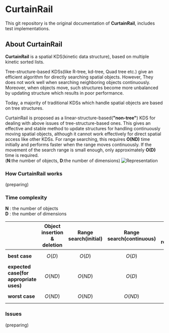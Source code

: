 # CurtainRail

This git repository is the original documentation of **CurtainRail**, includes test implementations.



## About CurtainRail

**CurtainRail** is a spatial KDS(kinetic data structure), based on multiple kinetic sorted lists. 

Tree-structure-based KDSs(like R-tree, kd-tree,  Quad tree etc.) give an efficient algorithm for directly searching spatial objects. However, They does not work well when searching neighboring objects continuously. Moreover, when objects move, such structures become more unbalanced by updating structure which results in poor performance. 

Today, a majority of traditional KDSs which handle spatial objects are based on tree structures. 

CurtainRail is proposed as a linear-structure-based(**"non-tree"**) KDS for dealing with above issues of tree-structure-based ones.
This gives an effective and stable method to update structures for handling continuously moving spatial objects, although it cannot  work effectively for direct spatial access like other KDSs. For range searching, this requires **O(ND)** time initially and performs faster when the range moves continuously. If the movement of the search range is small enough, only approximately **O(D)** time is required. <br>(**N**:the number of objects, **D**:the number of dimensions)
![Representation](https://user-images.githubusercontent.com/69315285/173576003-20d8f60b-8230-4252-8b70-c779448454f6.png)


### How CurtainRail works

(preparing)

### Time complexity

**N** : the number of objects<br>**D** : the number of dimensions

||Object insertion & deletion|Range search(initial)|Range search(continuous)|Spatial object replacement|
|---|---|---|---|---|
|**best case**|$$ O(D) $$|$$ O(D) $$|$$ O(D) $$|$$ O(D) $$|$$ O(D) $$|
|**expected case(for appropriate uses)**|$$ O(ND) $$|$$ O(ND) $$|$$ O(D) $$|$$ O(D) $$|$$ O(D) $$|
|**worst case**|$$ O(ND) $$|$$ O(ND) $$|$$ O(ND) $$|$$ O(ND) $$|$$ O(ND) $$|


### Issues

(preparing)
